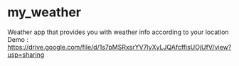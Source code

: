 # my_weather
 Weather app that provides you with weather info according to your location
Demo : https://drive.google.com/file/d/1s7pMSRxsrYV7lyXyLJQAfcffisUOjUfV/view?usp=sharing
